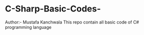 # C-Sharp-Basic-Codes-
Author:- Mustafa Kanchwala 
This repo contain all basic code of C# programming language 
